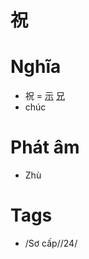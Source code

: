 # 祝

# Nghĩa
* 祝 = [示](示.md) [兄](兄.md)
* chúc

# Phát âm
* Zhù

# Tags
* /Sơ cấp//24/

<script>window.HANZI_FIELD='祝';</script>
